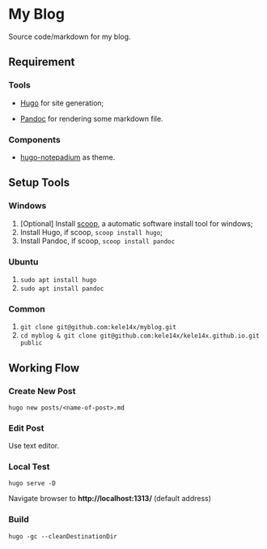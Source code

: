 # My Blog

Source code/markdown for my blog.

## Requirement

### Tools

* [Hugo](https://github.com/gohugoio/hugo/releases/) for site generation;

* [Pandoc](https://github.com/jgm/pandoc/releases) for rendering some markdown file.

### Components

* [hugo-notepadium](https://github.com/cntrump/hugo-notepadium/releases) as theme.

## Setup Tools

### Windows

1. [Optional] Install [scoop](https://scoop.sh/), a automatic software install tool for windows;
2. Install Hugo, if scoop, `scoop install hugo`;
3. Install Pandoc, if scoop, `scoop install pandoc`

### Ubuntu

1. `sudo apt install hugo`
2. `sudo apt install pandoc`

### Common

1. `git clone git@github.com:kele14x/myblog.git`
2. `cd myblog & git clone git@github.com:kele14x/kele14x.github.io.git public`

## Working Flow

### Create New Post

`hugo new posts/<name-of-post>.md`

### Edit Post

Use text editor.

### Local Test

`hugo serve -D`

Navigate browser to **http://localhost:1313/** (default address)

### Build

`hugo -gc --cleanDestinationDir`